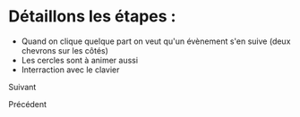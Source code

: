 # Détaillons les étapes :

- Quand on clique quelque part on veut qu'un évènement s'en suive (deux chevrons sur les côtés)
- Les cercles sont à animer aussi
- Interraction avec le clavier

Suivant


Précédent
